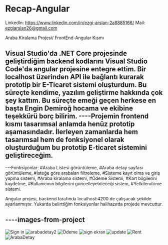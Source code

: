 # Recap-Angular

Linkedln: https://www.linkedin.com/in/ezgi-arslan-2a8885166/
Mail: ezgiarslan26@gmail.com

Araba Kiralama Projesi/ FrontEnd-Angular Kısmı

Visual Studio'da .NET Core projesinde geliştirdiğim backend kodlarını Visual Studio Code'da angular projesine entegre ettim. Bir localhost üzerinden API ile bağlantı kurarak prototip bir E-Ticaret sistemi oluşturdum. Bu süreçte kendime, yazılım geliştirme hakkında çok şey kattım. Bu süreçte emeği geçen herkese en başta Engin Demiroğ hocama ve ekibine teşekkürü borç bilirim.
----Projemin frontend kısmı tasarımsal anlamda henüz prototip aşamasındadır. İlerleyen zamanlarda hem tasarımsal hem de fonksiyonel olarak oluşturduğum bu prototip E-ticaret sistemini geliştireceğim.
----

---Fonksiyonlar:
#Araba Listesi görüntüleme,
#Araba detay sayfası görüntüleme,
#İsteğe göre arabaları filtreleme,
#Sisteme kayıt olma ve giriş yapma sistemi,
#Araba kiralama sistemi,
#Ödeme Sistemi,
#Kart bilgilerini kaydetme,
#Kullanıcının bilgilerini güncelleyebileceği sistem,
#Yetkilendirme sistemi.

Angular projesi, backend tarafında localhost:4200 de çalışacak şekilde ayarlanmıştır. Yukarda belirttiğim fonksiyonlar halihazırda projede mevcuttur. 

----images-from-project
----

![Sign in](https://user-images.githubusercontent.com/77544242/114272405-b74e7200-9a1e-11eb-872c-231e33d3e4eb.PNG)
![arabadetay2](https://user-images.githubusercontent.com/77544242/114272576-6a1ed000-9a1f-11eb-8672-7ce03bd84fcb.PNG)
![Ödeme](https://user-images.githubusercontent.com/77544242/114272666-b9650080-9a1f-11eb-8a30-22f0038aa114.PNG)
![sign ekran](https://user-images.githubusercontent.com/77544242/114272809-4f992680-9a20-11eb-9c57-be2a6a2263f9.PNG)
![update](https://user-images.githubusercontent.com/77544242/114272847-6dff2200-9a20-11eb-9e42-e7df5188a6d4.PNG)
![Rent](https://user-images.githubusercontent.com/77544242/114272882-96871c00-9a20-11eb-99b7-db144b9168db.PNG)
![ArabaDetay](https://user-images.githubusercontent.com/77544242/114272934-d3eba980-9a20-11eb-9561-d725e46cdd76.PNG)

